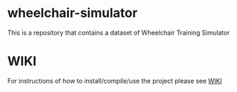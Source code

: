 # wheelchair-simulator

This is a repository that contains a dataset of Wheelchair Training Simulator

# WIKI
For instructions of how to install/compile/use the project please see [WIKI](https://github.com/deborasal/wheelchair-simulator/wiki/WheelSimPhysio%E2%80%902023/)


